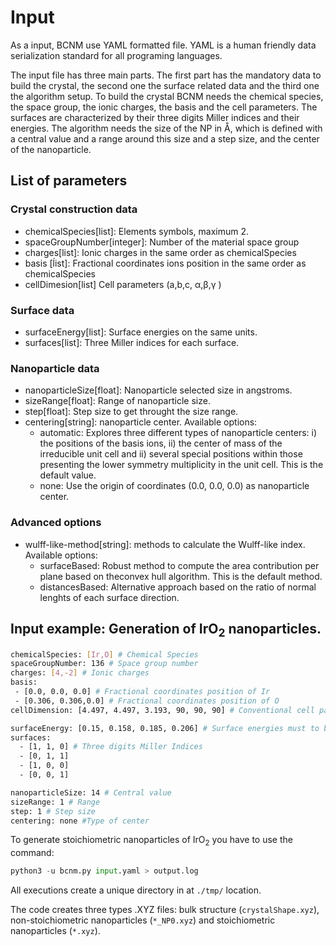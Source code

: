 # Input 
As a input, BCNM use YAML formatted file. YAML is a human friendly data
serialization standard for all programing languages. 

The input file has three main parts. The first part has the mandatory data to
build the crystal, the second one the surface related data and the third one
the algorithm setup.  To build the crystal BCNM needs the chemical species,
the space group, the ionic charges, the basis and the cell parameters. The
surfaces are characterized by their three digits Miller indices and their
energies. The algorithm needs the size of the NP in Å, which is defined with a
central value and a range around this size and a step size, and the center of
the nanoparticle. 

## List of parameters
### Crystal construction data
* chemicalSpecies[list]:  Elements symbols, maximum 2.
* spaceGroupNumber[integer]: Number of the material space group
* charges[list]: Ionic charges in the same order as chemicalSpecies
* basis [ĺist]: Fractional coordinates ions position in the same order as chemicalSpecies
* cellDimesion[list] Cell parameters (a,b,c, &alpha;,&beta;,&gamma; )

### Surface data
* surfaceEnergy[list]: Surface energies on the same units.
* surfaces[list]: Three Miller indices for each surface.
### Nanoparticle data
* nanoparticleSize[float]: Nanoparticle selected size in angstroms.
* sizeRange[float]: Range of nanoparticle size.   
* step[float]: Step size to get throught the size range.
* centering[string]: nanoparticle center. Available options:
	* automatic: Explores three different types of nanoparticle centers: i) the positions of the basis ions, ii) the center of mass of the irreducible unit cell and ii) several special positions within those presenting the lower symmetry multiplicity in the unit cell. This is the default value.
	* none: Use the origin of coordinates (0.0, 0.0, 0.0) as nanoparticle center. 
### Advanced options
* wulff-like-method[string]: methods to calculate the Wulff-like index. Available options: 
	* surfaceBased: Robust method to compute the area contribution per plane based on theconvex hull algorithm. This is the default method.
	* distancesBased: Alternative approach based on the ratio of normal lenghts of each surface direction. 

## Input example: Generation of IrO<sub>2</sub> nanoparticles.

```bash
chemicalSpecies: [Ir,O] # Chemical Species
spaceGroupNumber: 136 # Space group number
charges: [4,-2] # Ionic charges 
basis:
 - [0.0, 0.0, 0.0] # Fractional coordinates position of Ir
 - [0.306, 0.306,0.0] # Fractional coordinates position of O
cellDimension: [4.497, 4.497, 3.193, 90, 90, 90] # Conventional cell parameters

surfaceEnergy: [0.15, 0.158, 0.185, 0.206] # Surface energies must to be in the same units 
surfaces: 
  - [1, 1, 0] # Three digits Miller Indices
  - [0, 1, 1]
  - [1, 0, 0]
  - [0, 0, 1]

nanoparticleSize: 14 # Central value
sizeRange: 1 # Range
step: 1 # Step size
centering: none #Type of center
```
To generate stoichiometric nanoparticles of IrO<sub>2</sub>
you have to use the command:
```python
python3 -u bcnm.py input.yaml > output.log
```
All executions create a unique directory in at `./tmp/` location.

The code creates three types .XYZ files:
bulk structure (`crystalShape.xyz`), non-stoichiometric nanoparticles (`*_NP0.xyz`)
and stoichiometric nanoparticles (`*.xyz`).






